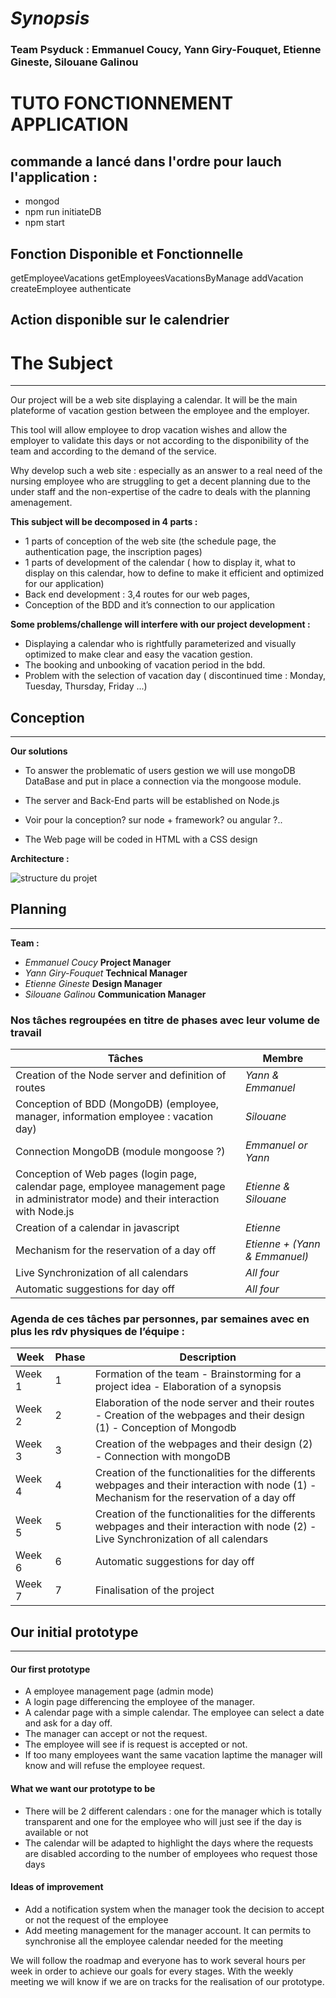 _Synopsis_
===================
### Team Psyduck :  **Emmanuel Coucy, Yann Giry-Fouquet, Etienne Gineste, Silouane Galinou**

#  TUTO FONCTIONNEMENT APPLICATION

## commande a lancé dans l'ordre pour lauch l'application :


* mongod
* npm run initiateDB
* npm start

## Fonction Disponible et Fonctionnelle

getEmployeeVacations
getEmployeesVacationsByManage
addVacation
createEmployee
authenticate


## Action disponible sur le calendrier

# **The Subject**
-----------

Our project will be a web site displaying a calendar. It will be the main plateforme of vacation gestion between the employee and the employer. 

This tool will allow employee to drop vacation wishes and allow the employer to validate this days or not according to the disponibility of the team and according to the demand of the service. 

Why develop such a web site :  especially as an answer to a real need of the nursing employee who are  struggling to get a decent planning due to the under staff and the non-expertise of the cadre to deals with the planning amenagement.

**This subject will be decomposed in 4 parts :** 

* 1 parts of conception of the web site (the schedule page, the  authentication page, the inscription pages) 
* 1 parts of development of the calendar ( how to display it, what to display on this calendar, how to define to make it efficient and optimized for our application) 
* Back end development :  3,4 routes for our web pages,  
* Conception of the BDD and it’s connection to our application


**Some problems/challenge  will interfere with our project development :** 

* Displaying a calendar who is rightfully parameterized and visually optimized to make clear and easy  the vacation gestion. 
* The booking and unbooking of vacation period in the bdd. 
* Problem with the selection of vacation day ( discontinued time  : Monday, Tuesday, Thursday, Friday ...) 


## **Conception**
-------------


**Our solutions** 

*  To answer the problematic of users gestion we will use mongoDB DataBase and put in place a connection via the mongoose module. 

* The server and Back-End parts will be established on Node.js

*  Voir pour la conception? sur node + framework? ou angular ?.. 
* The Web page will be coded in HTML with a CSS design

**Architecture :**

![structure du projet ](https://img4.hostingpics.net/pics/56198823365219102148385345062851933550889n.jpg)










## **Planning**
-------------------


**Team :**

* _Emmanuel_ _Coucy_ 		**Project Manager**
* _Yann_ _Giry-Fouquet_		**Technical Manager**
* _Etienne_ _Gineste_		**Design Manager**
* _Silouane_ _Galinou_		**Communication Manager**

### Nos tâches regroupées en titre de phases avec leur volume de travail

| Tâches     | Membre     |
| --------------| ------------  | 
| Creation of the Node server and definition of routes | *Yann & Emmanuel* |
| Conception of BDD (MongoDB) (employee, manager, information employee : vacation day) | *Silouane* |
| Connection MongoDB (module mongoose ?)| *Emmanuel or Yann* |
| Conception of Web pages (login page, calendar page, employee management page in administrator mode) and their interaction with Node.js | *Etienne & Silouane* |
| Creation of a calendar in javascript | *Etienne* |
| Mechanism for the reservation of a day off | *Etienne  + (Yann & Emmanuel)* |
| Live Synchronization of all calendars | *All four* |
| Automatic suggestions for day off | *All four* |

### Agenda de ces tâches par personnes, par semaines avec en plus les rdv physiques de l’équipe :

| Week          | Phase         | Description      |
| --------------| ------------  | ----------       |
| Week 1        |       1       | Formation of the team - Brainstorming for a project idea - Elaboration of a synopsis  |
| Week 2        |       2       | Elaboration of the node server and their routes - Creation of the webpages and their design (1) - Conception of Mongodb |
| Week 3        |       3       | Creation of the webpages and their design (2) - Connection with mongoDB    |
| Week 4        |       4       | Creation of the functionalities for the differents webpages and their interaction with node (1) - Mechanism for the reservation of a day off                    |
| Week 5        |       5       | Creation of the functionalities for the differents webpages and their interaction with node (2) - Live Synchronization of all calendars   |
| Week 6        |       6       | Automatic suggestions for day off  |
| Week 7        |       7       | Finalisation of the project  |
## **Our initial prototype**
------------------------------

#### Our first prototype

* A employee management page (admin mode)
* A login page differencing the employee of the manager.
* A calendar page with a simple calendar. The employee can select a date and ask for a day off.
* The manager can accept or not the request.
* The employee will see if is request is accepted or not.
* If too many employees want the same vacation laptime the manager will know and will refuse the employee request.



#### What we want our prototype to be

* There will be 2 different calendars : one for the manager which is totally transparent and one for the employee who will just see if the day is available or not
* The calendar will be adapted to highlight the days where the requests are disabled according to the number of employees who request those days



#### Ideas of improvement


* Add a notification system when the manager took the decision to accept or not the request of the employee
* Add meeting management for the manager account. It can permits to synchronise all the employee calendar needed for the meeting

We will follow the roadmap and everyone has to work several hours per week in order to achieve our goals for every stages. With the weekly meeting we will know if we are on tracks for the realisation of our prototype.

